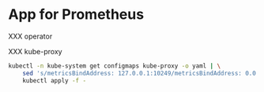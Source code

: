 # App for Prometheus

XXX operator

XXX kube-proxy

```bash
kubectl -n kube-system get configmaps kube-proxy -o yaml | \
    sed 's/metricsBindAddress: 127.0.0.1:10249/metricsBindAddress: 0.0.0.0:10249/' | \
    kubectl apply -f -
```
